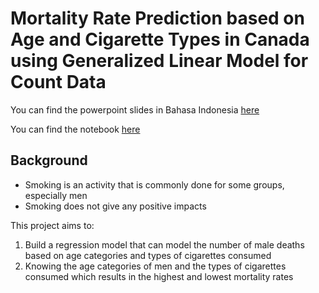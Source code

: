 # Mortality Rate Prediction based on Age and Cigarette Types in Canada using Generalized Linear Model for Count Data 

You can find the powerpoint slides in Bahasa Indonesia [here](https://github.com/louisowen6/GLM_CountData/blob/master/PPT.pptx)

You can find the notebook [here](https://github.com/louisowen6/GLM_CountData/blob/master/Model)

## Background

- Smoking is an activity that is commonly done for some groups, especially men
- Smoking does not give any positive impacts

This project aims to:
1. Build a regression model that can model the number of male deaths based on age categories and types of cigarettes consumed
2. Knowing the age categories of men and the types of cigarettes consumed which results in the highest and lowest mortality rates


